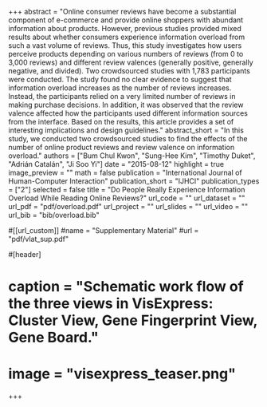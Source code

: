 +++
abstract = "Online consumer reviews have become a substantial component of e-commerce and provide online shoppers with abundant information about products. However, previous studies provided mixed results about whether consumers experience information overload from such a vast volume of reviews. Thus, this study investigates how users perceive products depending on various numbers of reviews (from 0 to 3,000 reviews) and different review valences (generally positive, generally negative, and divided). Two crowdsourced studies with 1,783 participants were conducted. The study found no clear evidence to suggest that information overload increases as the number of reviews increases. Instead, the participants relied on a very limited number of reviews in making purchase decisions. In addition, it was observed that the review valence affected how the participants used different information sources from the interface. Based on the results, this article provides a set of interesting implications and design guidelines."
abstract_short = "In this study, we conducted two crowdsourced studies to find the effects of the number of online product reviews and review valence on information overload."
authors = ["Bum Chul Kwon", "Sung-Hee Kim", "Timothy Duket", "Adrián Catalán", "Ji Soo Yi"]
date = "2015-08-12"
highlight = true
image_preview = ""
math = false
publication = "International Journal of Human-Computer Interaction"
publication_short = "IJHCI"
publication_types = ["2"]
selected = false
title = "Do People Really Experience Information Overload While Reading Online Reviews?"
url_code = ""
url_dataset = ""
url_pdf = "pdf/overload.pdf"
url_project = ""
url_slides = ""
url_video = ""
url_bib = "bib/overload.bib"

#[[url_custom]]
#name = "Supplementary Material"
#url = "pdf/vlat_sup.pdf"

#[header]
#  caption = "Schematic work flow of the three views in VisExpress: Cluster View, Gene Fingerprint View, Gene Board."
#  image = "visexpress_teaser.png"

+++

